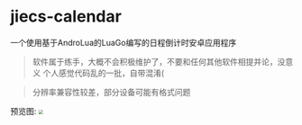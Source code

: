 # jiecs-calendar

一个使用基于AndroLua的LuaGo编写的日程倒计时安卓应用程序
> 软件属于练手，大概不会积极维护了，不要和任何其他软件相提并论，没意义
> 个人感觉代码乱的一批，自带混淆(

> 分辨率兼容性较差，部分设备可能有格式问题

预览图:
<img src="https://img.vim-cn.com/7b/1f5d5b08a93e9e4644ba34bd90226f11fe2a09.jpg"  style="zoom: 50%;"/>
